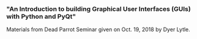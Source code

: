 ### "An Introduction to building Graphical User Interfaces (GUIs) with Python and PyQt"

Materials from Dead Parrot Seminar given on Oct. 19, 2018 by Dyer Lytle.
